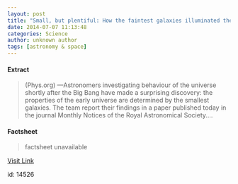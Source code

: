```yaml
---
layout: post
title: "Small, but plentiful: How the faintest galaxies illuminated the early universe"
date: 2014-07-07 11:13:48
categories: Science
author: unknown author
tags: [astronomy & space]
---
```



#### Extract
>(Phys.org) —Astronomers investigating behaviour of the universe shortly after the Big Bang have made a surprising discovery: the properties of the early universe are determined by the smallest galaxies. The team report their findings in a paper published today in the journal Monthly Notices of the Royal Astronomical Society....

#### Factsheet
>factsheet unavailable

[Visit Link](http://phys.org/news323935989.html)

id:   14526


